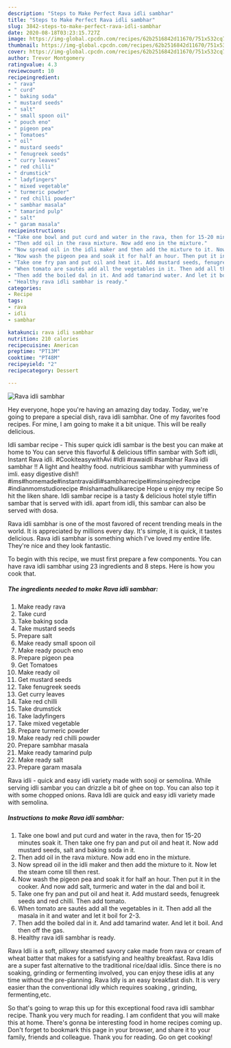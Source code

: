 ```yaml
---
description: "Steps to Make Perfect Rava idli sambhar"
title: "Steps to Make Perfect Rava idli sambhar"
slug: 3842-steps-to-make-perfect-rava-idli-sambhar
date: 2020-08-18T03:23:15.727Z
image: https://img-global.cpcdn.com/recipes/62b2516842d11670/751x532cq70/rava-idli-sambhar-recipe-main-photo.jpg
thumbnail: https://img-global.cpcdn.com/recipes/62b2516842d11670/751x532cq70/rava-idli-sambhar-recipe-main-photo.jpg
cover: https://img-global.cpcdn.com/recipes/62b2516842d11670/751x532cq70/rava-idli-sambhar-recipe-main-photo.jpg
author: Trevor Montgomery
ratingvalue: 4.3
reviewcount: 10
recipeingredient:
- " rava"
- " curd"
- " baking soda"
- " mustard seeds"
- " salt"
- " small spoon oil"
- " pouch eno"
- " pigeon pea"
- " Tomatoes"
- " oil"
- " mustard seeds"
- " fenugreek seeds"
- " curry leaves"
- " red chilli"
- " drumstick"
- " ladyfingers"
- " mixed vegetable"
- " turmeric powder"
- " red chilli powder"
- " sambhar masala"
- " tamarind pulp"
- " salt"
- " garam masala"
recipeinstructions:
- "Take one bowl and put curd and water in the rava, then for 15-20 minutes soak it. Then take one fry pan and put oil and heat it. Now add mustard seeds, salt and baking soda in it."
- "Then add oil in the rava mixture. Now add eno in the mixture."
- "Now spread oil in the idli maker and then add the mixture to it. Now let the steam come till then rest."
- "Now wash the pigeon pea and soak it for half an hour. Then put it in the cooker. And now add salt, turmeric and water in the dal and boil it."
- "Take one fry pan and put oil and heat it. Add mustard seeds, fenugreek seeds and red chilli. Then add tomato."
- "When tomato are sautés add all the vegetables in it. Then add all the masala in it and water and let it boil for 2-3."
- "Then add the boiled dal in it. And add tamarind water. And let it boil. And then off the gas."
- "Healthy rava idli sambhar is ready."
categories:
- Recipe
tags:
- rava
- idli
- sambhar

katakunci: rava idli sambhar 
nutrition: 210 calories
recipecuisine: American
preptime: "PT13M"
cooktime: "PT48M"
recipeyield: "2"
recipecategory: Dessert

---
```



![Rava idli sambhar](https://img-global.cpcdn.com/recipes/62b2516842d11670/751x532cq70/rava-idli-sambhar-recipe-main-photo.jpg)

Hey everyone, hope you're having an amazing day today. Today, we're going to prepare a special dish, rava idli sambhar. One of my favorites food recipes. For mine, I am going to make it a bit unique. This will be really delicious.

Idli sambar recipe - This super quick idli sambar is the best you can make at home to You can serve this flavorful &amp; delicious tiffin sambar with Soft idli, Instant Rava idli. #CookiteasywithAvi #Idli #rawaidli #sambhar Rava idli sambhar !! A light and healthy food. nutricious sambhar with yumminess of imli. easy digestive dish!! #ims#homemade#instantravaidli#sambharrecipe#imsinspiredrecipe #indianmomstudiorecipe #nishamadhulikarecipe Hope u enjoy my recipe So hit the liken share. Idli sambar recipe is a tasty &amp; delicious hotel style tiffin sambar that is served with idli. apart from idli, this sambar can also be served with dosa.

Rava idli sambhar is one of the most favored of recent trending meals in the world. It is appreciated by millions every day. It's simple, it is quick, it tastes delicious. Rava idli sambhar is something which I've loved my entire life. They're nice and they look fantastic.


To begin with this recipe, we must first prepare a few components. You can have rava idli sambhar using 23 ingredients and 8 steps. Here is how you cook that.

<!--inarticleads1-->

##### The ingredients needed to make Rava idli sambhar:

1. Make ready  rava
1. Take  curd
1. Take  baking soda
1. Take  mustard seeds
1. Prepare  salt
1. Make ready  small spoon oil
1. Make ready  pouch eno
1. Prepare  pigeon pea
1. Get  Tomatoes
1. Make ready  oil
1. Get  mustard seeds
1. Take  fenugreek seeds
1. Get  curry leaves
1. Take  red chilli
1. Take  drumstick
1. Take  ladyfingers
1. Take  mixed vegetable
1. Prepare  turmeric powder
1. Make ready  red chilli powder
1. Prepare  sambhar masala
1. Make ready  tamarind pulp
1. Make ready  salt
1. Prepare  garam masala


Rava idli - quick and easy idli variety made with sooji or semolina. While serving idli sambar you can drizzle a bit of ghee on top. You can also top it with some chopped onions. Rava Idli are quick and easy idli variety made with semolina. 

<!--inarticleads2-->

##### Instructions to make Rava idli sambhar:

1. Take one bowl and put curd and water in the rava, then for 15-20 minutes soak it. Then take one fry pan and put oil and heat it. Now add mustard seeds, salt and baking soda in it.
1. Then add oil in the rava mixture. Now add eno in the mixture.
1. Now spread oil in the idli maker and then add the mixture to it. Now let the steam come till then rest.
1. Now wash the pigeon pea and soak it for half an hour. Then put it in the cooker. And now add salt, turmeric and water in the dal and boil it.
1. Take one fry pan and put oil and heat it. Add mustard seeds, fenugreek seeds and red chilli. Then add tomato.
1. When tomato are sautés add all the vegetables in it. Then add all the masala in it and water and let it boil for 2-3.
1. Then add the boiled dal in it. And add tamarind water. And let it boil. And then off the gas.
1. Healthy rava idli sambhar is ready.


Rava Idli is a soft, pillowy steamed savory cake made from rava or cream of wheat batter that makes for a satisfying and healthy breakfast. Rava Idlis are a super fast alternative to the traditional rice/daal idlis. Since there is no soaking, grinding or fermenting involved, you can enjoy these idlis at any time without the pre-planning. Rava Idly is an easy breakfast dish. It is very easier than the conventional idly which requires soaking , grinding, fermenting,etc. 

So that's going to wrap this up for this exceptional food rava idli sambhar recipe. Thank you very much for reading. I am confident that you will make this at home. There's gonna be interesting food in home recipes coming up. Don't forget to bookmark this page in your browser, and share it to your family, friends and colleague. Thank you for reading. Go on get cooking!
